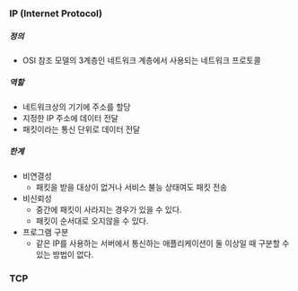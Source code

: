 ### IP (Internet Protocol)

##### 정의
- OSI 참조 모델의 3계층인 네트워크 계층에서 사용되는 네트워크 프로토콜

##### 역할
- 네트워크상의 기기에 주소를 할당
- 지정한 IP 주소에 데이터 전달
- 패킷이라는 통신 단위로 데이터 전달

##### 한계
- 비연결성
	- 패킷을 받을 대상이 없거나 서비스 불능 상태여도 패킷 전송
- 비신뢰성
	- 중간에 패킷이 사라지는 경우가 있을 수 있다.
	- 패킷이 순서대로 오지않을 수 있다.
- 프로그램 구분
	- 같은 IP를 사용하는 서버에서 통신하는 애플리케이션이 둘 이상일 때 구분할 수 있는 방법이 없다.

### TCP 